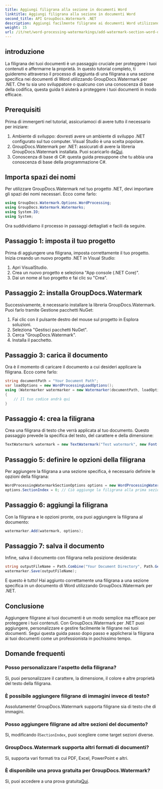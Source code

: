 ```yaml
---
title: Aggiungi filigrana alla sezione in documenti Word
linktitle: Aggiungi filigrana alla sezione in documenti Word
second_title: API GroupDocs.Watermark .NET
description: Aggiungi facilmente filigrane ai documenti Word utilizzando GroupDocs.Watermark per .NET. Proteggi i tuoi contenuti con questa semplice guida.
weight: 15
url: /it/net/word-processing-watermarkings/add-watermark-section-word-docs/
---
```

## introduzione
La filigrana dei tuoi documenti è un passaggio cruciale per proteggere i tuoi contenuti e affermarne la proprietà. In questo tutorial completo, ti guideremo attraverso il processo di aggiunta di una filigrana a una sezione specifica nei documenti di Word utilizzando GroupDocs.Watermark per .NET. Che tu sia uno sviluppatore o qualcuno con una conoscenza di base della codifica, questa guida ti aiuterà a proteggere i tuoi documenti in modo efficace.
## Prerequisiti
Prima di immergerti nel tutorial, assicuriamoci di avere tutto il necessario per iniziare:
1. Ambiente di sviluppo: dovresti avere un ambiente di sviluppo .NET configurato sul tuo computer. Visual Studio è una scelta popolare.
2.  GroupDocs.Watermark per .NET: assicurati di avere la libreria GroupDocs.Watermark installata. Puoi scaricarlo da[Qui](https://releases.groupdocs.com/Watermark/net/).
3. Conoscenza di base di C#: questa guida presuppone che tu abbia una conoscenza di base della programmazione C#.
## Importa spazi dei nomi
Per utilizzare GroupDocs.Watermark nel tuo progetto .NET, devi importare gli spazi dei nomi necessari. Ecco come farlo:
```csharp
using GroupDocs.Watermark.Options.WordProcessing;
using GroupDocs.Watermark.Watermarks;
using System.IO;
using System;
```
Ora suddividiamo il processo in passaggi dettagliati e facili da seguire.
## Passaggio 1: imposta il tuo progetto
Prima di aggiungere una filigrana, imposta correttamente il tuo progetto. Inizia creando un nuovo progetto .NET in Visual Studio:
1. Apri VisualStudio.
2. Crea un nuovo progetto e seleziona "App console (.NET Core)".
3. Dai un nome al tuo progetto e fai clic su "Crea".
## Passaggio 2: installa GroupDocs.Watermark
Successivamente, è necessario installare la libreria GroupDocs.Watermark. Puoi farlo tramite Gestione pacchetti NuGet:
1. Fai clic con il pulsante destro del mouse sul progetto in Esplora soluzioni.
2. Seleziona "Gestisci pacchetti NuGet".
3. Cerca "GroupDocs.Watermark".
4. Installa il pacchetto.
## Passaggio 3: carica il documento
Ora è il momento di caricare il documento a cui desideri applicare la filigrana. Ecco come farlo:
```csharp
string documentPath = "Your Document Path";
var loadOptions = new WordProcessingLoadOptions();
using (Watermarker watermarker = new Watermarker(documentPath, loadOptions))
{
    // Il tuo codice andrà qui
}
```
## Passaggio 4: crea la filigrana
Crea una filigrana di testo che verrà applicata al tuo documento. Questo passaggio prevede la specifica del testo, del carattere e della dimensione:
```csharp
TextWatermark watermark = new TextWatermark("Test watermark", new Font("Arial", 19));
```
## Passaggio 5: definire le opzioni della filigrana
Per aggiungere la filigrana a una sezione specifica, è necessario definire le opzioni della filigrana:
```csharp
WordProcessingWatermarkSectionOptions options = new WordProcessingWatermarkSectionOptions();
options.SectionIndex = 0; // Ciò aggiunge la filigrana alla prima sezione
```
## Passaggio 6: aggiungi la filigrana
Con la filigrana e le opzioni pronte, ora puoi aggiungere la filigrana al documento:
```csharp
watermarker.Add(watermark, options);
```
## Passaggio 7: salva il documento
Infine, salva il documento con filigrana nella posizione desiderata:
```csharp
string outputFileName = Path.Combine("Your Document Directory", Path.GetFileName(documentPath));
watermarker.Save(outputFileName);
```
E questo è tutto! Hai aggiunto correttamente una filigrana a una sezione specifica in un documento di Word utilizzando GroupDocs.Watermark per .NET.
## Conclusione
Aggiungere filigrane ai tuoi documenti è un modo semplice ma efficace per proteggere i tuoi contenuti. Con GroupDocs.Watermark per .NET puoi aggiungere, personalizzare e gestire facilmente le filigrane nei tuoi documenti. Segui questa guida passo dopo passo e applicherai la filigrana ai tuoi documenti come un professionista in pochissimo tempo.
## Domande frequenti
### Posso personalizzare l'aspetto della filigrana?
Sì, puoi personalizzare il carattere, la dimensione, il colore e altre proprietà del testo della filigrana.
### È possibile aggiungere filigrane di immagini invece di testo?
Assolutamente! GroupDocs.Watermark supporta filigrane sia di testo che di immagini.
### Posso aggiungere filigrane ad altre sezioni del documento?
 Sì, modificando il`SectionIndex`, puoi scegliere come target sezioni diverse.
### GroupDocs.Watermark supporta altri formati di documenti?
Sì, supporta vari formati tra cui PDF, Excel, PowerPoint e altri.
### È disponibile una prova gratuita per GroupDocs.Watermark?
 Sì, puoi accedere a una prova gratuita[Qui](https://releases.groupdocs.com/).